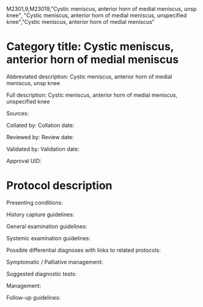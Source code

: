 M2301,9,M23019,"Cystic meniscus, anterior horn of medial meniscus, unsp knee", "Cystic meniscus, anterior horn of medial meniscus, unspecified knee","Cystic meniscus, anterior horn of medial meniscus"
# Category title: Cystic meniscus, anterior horn of medial meniscus

Abbreviated description: Cystic meniscus, anterior horn of medial meniscus, unsp knee

Full description: Cystic meniscus, anterior horn of medial meniscus, unspecified knee

Sources:

Collated by:
Collation date:

Reviewed by:
Review date:

Validated by:
Validation date:

Approval UID:

# Protocol description

Presenting conditions:

History capture guidelines:

General examination guidelines:

Systemic examination guidelines:

Possible differential diagnoses with links to related protocols:

Symptomatic / Palliative management:

Suggested diagnostic tests:

Management:

Follow-up guidelines:
